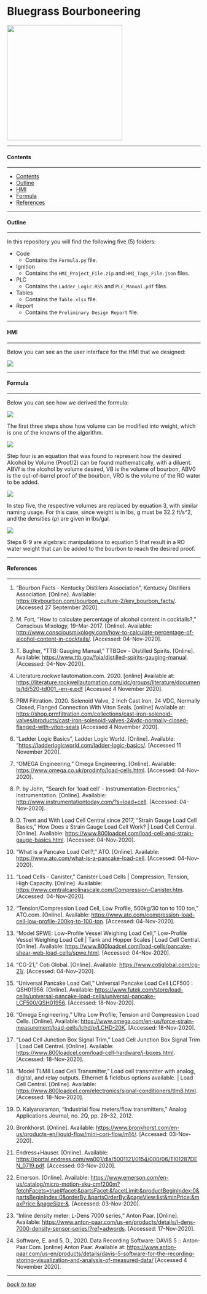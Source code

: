 # Bluegrass Bourboneering

<img src="https://drive.google.com/uc?id=1oQuheRkFOL64rvbM9qzdP56SvoMj8LRU" width="300" height="300" />

---

#### Contents

---

- [Contents](#contents)
- [Outline](#outline)
- [HMI](#hmi)
- [Formula](#formula)
- [References](#references)

---

#### Outline

---

In this repository you will find the following five (5) folders:

- Code
  - Contains the `Formula.py` file.
- Ignition
  - Contains the `HMI_Project_File.zip` and `HMI_Tags_File.json` files.
- PLC
  - Contains the `Ladder_Logic.RSS` and `PLC_Manual.pdf` files.
- Tables
  - Contains the `Table.xlsx` file.
- Report
  - Contains the `Preliminary Design Report` file.

---

#### HMI

---

Below you can see an the user interface for the HMI that we designed:

<img src="https://drive.google.com/uc?id=1Ufp0NE1xe6AiPzD1Nsf4SmHjdJsPIKwD"/>

---

#### Formula

---

Below you can see how we derived the formula:

<img src="https://drive.google.com/uc?id=1sPxHn8uyZLDgfVH-GAzdiXTOVsM-KTft"/>

The first three steps show how volume can be modified into weight, which is one of the knowns of the algorithm.

<img src="https://drive.google.com/uc?id=1KepbXnmoloDk5zB4mjkPwMxA_wIYJ5p1"/>

Step four is an equation that was found to represent how the desired Alcohol by Volume (Proof/2) can be found mathematically, with a diluent. ABVf is the alcohol by volume desired, VB is the volume of bourbon, ABV0 is the out-of-barrel proof of the bourbon, VRO is the volume of the RO water to be added.

<img src="https://drive.google.com/uc?id=1OXTr-YY7GgWt-qj1eUvyszUmTlsMPHr8"/>

 In step five, the respective volumes are replaced by equation 3, with similar naming usage.  For this case, since weight is in lbs, g must be 32.2 ft/s^2, and the densities (ρ) are given in lbs/gal.

<img src="https://drive.google.com/uc?id=1_7sTAn5MnKVqoppDp7BEMeki5Z3Zyl3-"/>

Steps 6-9 are algebraic manipulations to equation 5 that result in a RO water weight that can be added to the bourbon to reach the desired proof.


---

#### References

---

1) “Bourbon Facts - Kentucky Distillers Association”,  Kentucky Distillers Association. [Online]. Available: https://kybourbon.com/bourbon_culture-2/key_bourbon_facts/. [Accessed 27 September 2020].

2) M. Fort, “How to calculate percentage of alcohol content in cocktails?,” Conscious Mixology, 19-Mar-2017. [Online]. Available: http://www.consciousmixology.com/how-to-calculate-percentage-of-alcohol-content-in-cocktails/. [Accessed: 04-Nov-2020]. 

3) T. Bugher, “TTB: Gauging Manual,” TTBGov - Distilled Spirits. [Online]. Available: https://www.ttb.gov/foia/distilled-spirits-gauging-manual. [Accessed: 04-Nov-2020].

4) Literature.rockwellautomation.com. 2020. [online] Available at: <https://literature.rockwellautomation.com/idc/groups/literature/documents/td/520-td001_-en-e.pdf> [Accessed 4 November 2020].

5) PRM Filtration. 2020. Solenoid Valve, 2 Inch Cast Iron, 24 VDC, Normally Closed, Flanged Connection With Viton Seals. [online] Available at: <https://shop.prmfiltration.com/collections/cast-iron-solenoid-valves/products/cast-iron-solenoid-valves-24vdc-normally-closed-flanged-with-viton-seals> [Accessed 4 November 2020].

6) “Ladder Logic Basics”, Ladder Logic World. [Online]. Available: “https://ladderlogicworld.com/ladder-logic-basics/. [Accessed 11 November 2020].

7) “OMEGA Engineering,” Omega Engineering. [Online]. Available: https://www.omega.co.uk/prodinfo/load-cells.html. [Accessed: 04-Nov-2020]. 

8) P. by John, “Search for ‘load cell’ - Instrumentation-Electronics,” Instrumentation. [Online]. Available: http://www.instrumentationtoday.com/?s=load+cell. [Accessed: 04-Nov-2020]. 

9) D. Trent and With Load Cell Central since 2017, “Strain Gauge Load Cell Basics,” How Does a Strain Gauge Load Cell Work? | Load Cell Central. [Online]. Available: https://www.800loadcel.com/load-cell-and-strain-gauge-basics.html. [Accessed: 04-Nov-2020]. 

10) “What is a Pancake Load Cell?,” ATO. [Online]. Available: https://www.ato.com/what-is-a-pancake-load-cell. [Accessed: 04-Nov-2020]. 

11) “Load Cells - Canister,” Canister Load Cells | Compression, Tension, High Capacity. [Online]. Available: https://www.centralcarolinascale.com/Compression-Canister.htm. [Accessed: 04-Nov-2020]. 

12) “Tension/Compression Load Cell, Low Profile, 500kg/30 ton to 100 ton,” ATO.com. [Online]. Available: https://www.ato.com/compression-load-cell-low-profile-200kg-to-100-ton. [Accessed: 04-Nov-2020]. 

13) “Model SPWE: Low-Profile Vessel Weighing Load Cell,” Low-Profile Vessel Weighing Load Cell | Tank and Hopper Scales | Load Cell Central. [Online]. Available: https://www.800loadcel.com/load-cells/pancake-shear-web-load-cells/spwe.html. [Accessed: 04-Nov-2020]. 

14) “CG-21,” Coti Global. [Online]. Available: https://www.cotiglobal.com/cg-21/. [Accessed: 04-Nov-2020]. 

15) “Universal Pancake Load Cell,” Universal Pancake Load Cell LCF500 : QSH01956. [Online]. Available: https://www.futek.com/store/load-cells/universal-pancake-load-cells/universal-pancake-LCF500/QSH01956. [Accessed: 18-Nov-2020]. 

16) “Omega Engineering,” Ultra Low Profile, Tension and Compression Load Cells. [Online]. Available: https://www.omega.com/en-us/force-strain-measurement/load-cells/lchd/p/LCHD-20K. [Accessed: 18-Nov-2020].

17) “Load Cell Junction Box Signal Trim,” Load Cell Junction Box Signal Trim | Load Cell Central. [Online]. Available: https://www.800loadcel.com/load-cell-hardware/j-boxes.html. [Accessed: 18-Nov-2020]. 

18) “Model TLM8 Load Cell Transmitter,” Load cell transmitter with analog, digital, and relay outputs. Ethernet & fieldbus options available. | Load Cell Central. [Online]. Available: https://www.800loadcel.com/electronics/signal-conditioners/tlm8.html. [Accessed: 18-Nov-2020].

19) D. Kalyanaraman, “Industrial flow meters/flow transmitters,” Analog Applications Journal, no. 2Q, pp. 28–32, 2012.

20) Bronkhorst. [Online]. Available: https://www.bronkhorst.com/en-us/products-en/liquid-flow/mini-cori-flow/m14/. [Accessed: 03-Nov-2020]. 

21) Endress+Hauser. [Online]. Available: https://portal.endress.com/wa001/dla/5001121/0154/000/06/TI01287DEN_0719.pdf. [Accessed: 03-Nov-2020].

22) Emerson. [Online]. Available: https://www.emerson.com/en-us/catalog/micro-motion-sku-cmf200m?fetchFacets=true#facet:&partsFacet:&facetLimit:&productBeginIndex:0&partsBeginIndex:0&orderBy:&partsOrderBy:&pageView:list&minPrice:&maxPrice:&pageSize:&. [Accessed: 03-Nov-2020].

23) “Inline density meter: L‑Dens 7000 series,” Anton Paar. [Online]. Available:     https://www.anton-paar.com/us-en/products/details/l-dens-7000-density-sensor-series/?ref=adwords. [Accessed: 17-Nov-2020]. 

24) Software, E. and 5, D., 2020. Data Recording Software: DAVIS 5 :: Anton-Paar.Com. [online] Anton Paar. Available at: <https://www.anton-paar.com/us-en/products/details/davis-5-software-for-the-recording-storing-visualization-and-analysis-of-measured-data/> [Accessed 4 November 2020].

---

[*back to top*](#bluegrass-bourboneering)
